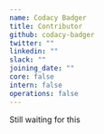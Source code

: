 ```yaml
---
name: Codacy Badger
title: Contributor
github: codacy-badger
twitter: ""
linkedin: ""
slack: ""
joining_date: ""
core: false
intern: false
operations: false
---
```


Still waiting for this
